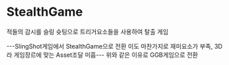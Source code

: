 # StealthGame
적들의 감시를 슬링 슛팅으로 트리거요소들을 사용하여 탈출 게임

---SlingShot게임에서 StealthGame으로 전환 이도 마찬가지로 재미요소가 부족, 3D라 게임장르에 맞는 Asset조달 미흡---
위와 같은 이유로 GGB게임으로 전환 
